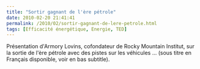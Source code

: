 ```yaml
---
title: "Sortir gagnant de l'ère pétrole"
date: 2010-02-20 21:41:41
permalink: /2010/02/sortir-gagnant-de-lere-petrole.html
tags: [Efficacité énergétique, Energie, TED]
---
```


<p>Présentation d'Armory Lovins, cofondateur de Rocky Mountain Institut, sur la sortie de l'ère pétrole avec des pistes sur les véhicules ... (sous titre en Français disponible, voir en bas subtitle).</p> <p style="text-align: center">  </p>
